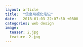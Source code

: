```yaml
---
layout: article
title:  "信息可视化笔记"
date:   2018-01-03 22:07:50 +0800
categories: web design
image:
  teaser: 2.jpg
  feature：2.jpg
---
```

